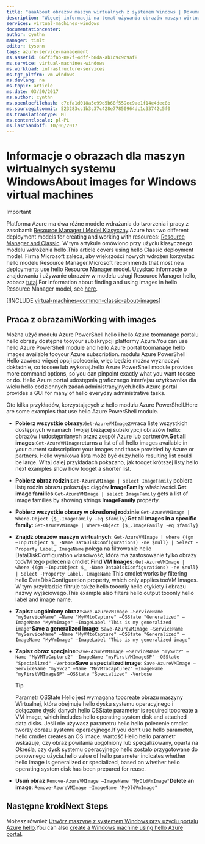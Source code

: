 ```yaml
---
title: "aaaAbout obrazów maszyn wirtualnych z systemem Windows | Dokumentacja firmy Microsoft"
description: "Więcej informacji na temat używania obrazów maszyn wirtualnych systemu Windows na platformie Azure."
services: virtual-machines-windows
documentationcenter: 
author: cynthn
manager: timlt
editor: tysonn
tags: azure-service-management
ms.assetid: 66ff3fab-8e7f-4dff-b8da-ab1c9c9c9af8
ms.service: virtual-machines-windows
ms.workload: infrastructure-services
ms.tgt_pltfrm: vm-windows
ms.devlang: na
ms.topic: article
ms.date: 03/20/2017
ms.author: cynthn
ms.openlocfilehash: c7cfa1d018a5e99d5b68f559ec9ae1f14e4dec8b
ms.sourcegitcommit: 523283cc1b3c37c428e77850964dc1c33742c5f0
ms.translationtype: MT
ms.contentlocale: pl-PL
ms.lasthandoff: 10/06/2017
---
```

# <a name="about-images-for-windows-virtual-machines"></a><span data-ttu-id="ef494-103">Informacje o obrazach dla maszyn wirtualnych systemu Windows</span><span class="sxs-lookup"><span data-stu-id="ef494-103">About images for Windows virtual machines</span></span>
> [!IMPORTANT]
> <span data-ttu-id="ef494-104">Platforma Azure ma dwa różne modele wdrażania do tworzenia i pracy z zasobami: [Resource Manager i Model Klasyczny](../../../resource-manager-deployment-model.md).</span><span class="sxs-lookup"><span data-stu-id="ef494-104">Azure has two different deployment models for creating and working with resources: [Resource Manager and Classic](../../../resource-manager-deployment-model.md).</span></span> <span data-ttu-id="ef494-105">W tym artykule omówiono przy użyciu klasycznego modelu wdrożenia hello.</span><span class="sxs-lookup"><span data-stu-id="ef494-105">This article covers using hello Classic deployment model.</span></span> <span data-ttu-id="ef494-106">Firma Microsoft zaleca, aby większości nowych wdrożeń korzystać hello modelu Resource Manager.</span><span class="sxs-lookup"><span data-stu-id="ef494-106">Microsoft recommends that most new deployments use hello Resource Manager model.</span></span> <span data-ttu-id="ef494-107">Uzyskać informacje o znajdowaniu i używanie obrazów w modelu usługi Resource Manager hello, zobacz [tutaj](../../virtual-machines-windows-cli-ps-findimage.md?toc=%2fazure%2fvirtual-machines%2fwindows%2ftoc.json).</span><span class="sxs-lookup"><span data-stu-id="ef494-107">For information about finding and using images in hello Resource Manager model, see [here](../../virtual-machines-windows-cli-ps-findimage.md?toc=%2fazure%2fvirtual-machines%2fwindows%2ftoc.json).</span></span>

[!INCLUDE [virtual-machines-common-classic-about-images](../../../../includes/virtual-machines-common-classic-about-images.md)]

## <a name="working-with-images"></a><span data-ttu-id="ef494-108">Praca z obrazami</span><span class="sxs-lookup"><span data-stu-id="ef494-108">Working with images</span></span>

<span data-ttu-id="ef494-109">Można użyć modułu Azure PowerShell hello i hello Azure toomanage portalu hello obrazy dostępne tooyour subskrypcji platformy Azure.</span><span class="sxs-lookup"><span data-stu-id="ef494-109">You can use hello Azure PowerShell module and hello Azure portal toomanage hello images available tooyour Azure subscription.</span></span> <span data-ttu-id="ef494-110">modułu Azure PowerShell Hello zawiera więcej opcji polecenia, więc będzie można wyznaczyć dokładnie, co toosee lub wykonaj.</span><span class="sxs-lookup"><span data-stu-id="ef494-110">hello Azure PowerShell module provides more command options, so you can pinpoint exactly what you want toosee or do.</span></span> <span data-ttu-id="ef494-111">Hello Azure portal udostępnia graficznego interfejsu użytkownika dla wielu hello codziennych zadań administracyjnych.</span><span class="sxs-lookup"><span data-stu-id="ef494-111">hello Azure portal provides a GUI for many of hello everyday administrative tasks.</span></span>

<span data-ttu-id="ef494-112">Oto kilka przykładów, korzystających z hello modułu Azure PowerShell.</span><span class="sxs-lookup"><span data-stu-id="ef494-112">Here are some examples that use hello Azure PowerShell module.</span></span>

* <span data-ttu-id="ef494-113">**Pobierz wszystkie obrazy**:`Get-AzureVMImage`zwraca listę wszystkich dostępnych w ramach Twojej bieżącej subskrypcji obrazów hello: obrazów i udostępnianych przez zespół Azure lub partnerów.</span><span class="sxs-lookup"><span data-stu-id="ef494-113">**Get all images**:`Get-AzureVMImage`returns a list of all hello images available in your current subscription: your images and those provided by Azure or partners.</span></span> <span data-ttu-id="ef494-114">Hello wynikowa lista może być duży.</span><span class="sxs-lookup"><span data-stu-id="ef494-114">hello resulting list could be large.</span></span> <span data-ttu-id="ef494-115">Witaj dalej przykładach pokazano, jak tooget krótszej listy.</span><span class="sxs-lookup"><span data-stu-id="ef494-115">hello next examples show how tooget a shorter list.</span></span>
* <span data-ttu-id="ef494-116">**Pobierz obraz rodzin**:`Get-AzureVMImage | select ImageFamily` pobiera listę rodzin obrazu pokazując ciągów **ImageFamily** właściwości.</span><span class="sxs-lookup"><span data-stu-id="ef494-116">**Get image families**:`Get-AzureVMImage | select ImageFamily` gets a list of image families by showing strings **ImageFamily** property.</span></span>
* <span data-ttu-id="ef494-117">**Pobierz wszystkie obrazy w określonej rodzinie**:`Get-AzureVMImage | Where-Object {$_.ImageFamily -eq $family}`</span><span class="sxs-lookup"><span data-stu-id="ef494-117">**Get all images in a specific family**: `Get-AzureVMImage | Where-Object {$_.ImageFamily -eq $family}`</span></span>
* <span data-ttu-id="ef494-118">**Znajdź obrazów maszyn wirtualnych**: `Get-AzureVMImage | where {(gm –InputObject $_ -Name DataDiskConfigurations) -ne $null} | Select -Property Label, ImageName` polega na filtrowanie hello DataDiskConfiguration właściwość, która ma zastosowanie tylko obrazy tooVM tego polecenia cmdlet.</span><span class="sxs-lookup"><span data-stu-id="ef494-118">**Find VM Images**: `Get-AzureVMImage | where {(gm –InputObject $_ -Name DataDiskConfigurations) -ne $null} | Select -Property Label, ImageName` This cmdlet works by filtering hello DataDiskConfiguration property, which only applies tooVM Images.</span></span> <span data-ttu-id="ef494-119">W tym przykładzie filtruje także hello tooonly hello etykiety i obrazu nazwy wyjściowego.</span><span class="sxs-lookup"><span data-stu-id="ef494-119">This example also filters hello output tooonly hello label and image name.</span></span>
* <span data-ttu-id="ef494-120">**Zapisz uogólniony obraz**:`Save-AzureVMImage –ServiceName "myServiceName" –Name "MyVMtoCapture" –OSState "Generalized" –ImageName "MyVmImage" –ImageLabel "This is my generalized image"`</span><span class="sxs-lookup"><span data-stu-id="ef494-120">**Save a generalized image**: `Save-AzureVMImage –ServiceName "myServiceName" –Name "MyVMtoCapture" –OSState "Generalized" –ImageName "MyVmImage" –ImageLabel "This is my generalized image"`</span></span>
* <span data-ttu-id="ef494-121">**Zapisz obraz specjalne**:`Save-AzureVMImage –ServiceName "mySvc2" –Name "MyVMToCapture2" –ImageName "myFirstVMImageSP" –OSState "Specialized" -Verbose`</span><span class="sxs-lookup"><span data-stu-id="ef494-121">**Save a specialized image**: `Save-AzureVMImage –ServiceName "mySvc2" –Name "MyVMToCapture2" –ImageName "myFirstVMImageSP" –OSState "Specialized" -Verbose`</span></span>

  > [!TIP]
  > <span data-ttu-id="ef494-122">Parametr OSState Hello jest wymagana toocreate obrazu maszyny Wirtualnej, która obejmuje hello dysku systemu operacyjnego i dołączone dyski danych.</span><span class="sxs-lookup"><span data-stu-id="ef494-122">hello OSState parameter is required toocreate a VM image, which includes hello operating system disk and attached data disks.</span></span> <span data-ttu-id="ef494-123">Jeśli nie używasz parametru hello hello polecenie cmdlet tworzy obrazu systemu operacyjnego.</span><span class="sxs-lookup"><span data-stu-id="ef494-123">If you don’t use hello parameter, hello cmdlet creates an OS image.</span></span> <span data-ttu-id="ef494-124">wartość Hello hello parametr wskazuje, czy obraz powitania uogólniony lub specjalizowany, oparta na Określa, czy dysk systemu operacyjnego hello zostało przygotowane do ponownego użycia.</span><span class="sxs-lookup"><span data-stu-id="ef494-124">hello value of hello parameter indicates whether hello image is generalized or specialized, based on whether hello operating system disk has been prepared for reuse.</span></span>

* <span data-ttu-id="ef494-125">**Usuń obraz**:`Remove-AzureVMImage –ImageName "MyOldVmImage"`</span><span class="sxs-lookup"><span data-stu-id="ef494-125">**Delete an image**: `Remove-AzureVMImage –ImageName "MyOldVmImage"`</span></span>

## <a name="next-steps"></a><span data-ttu-id="ef494-126">Następne kroki</span><span class="sxs-lookup"><span data-stu-id="ef494-126">Next Steps</span></span>
<span data-ttu-id="ef494-127">Możesz również [Utwórz maszynę z systemem Windows przy użyciu portalu Azure hello](tutorial.md).</span><span class="sxs-lookup"><span data-stu-id="ef494-127">You can also [create a Windows machine using hello Azure portal](tutorial.md).</span></span>

